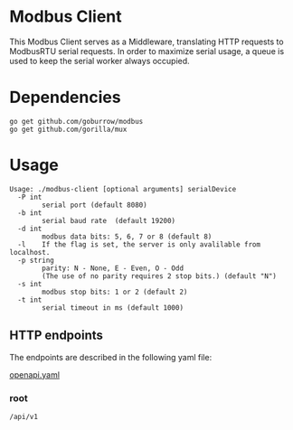 # Modbus Client
This Modbus Client serves as a Middleware, translating HTTP requests to ModbusRTU serial requests. In order to maximize serial usage, a queue is used to keep the serial worker always occupied.

# Dependencies
```shell script
go get github.com/goburrow/modbus
go get github.com/gorilla/mux
```

# Usage
```shell script
Usage: ./modbus-client [optional arguments] serialDevice
  -P int
        serial port (default 8080)
  -b int
        serial baud rate  (default 19200)
  -d int
        modbus data bits: 5, 6, 7 or 8 (default 8)
  -l    If the flag is set, the server is only avalilable from localhost.
  -p string
        parity: N - None, E - Even, O - Odd 
        (The use of no parity requires 2 stop bits.) (default "N")
  -s int
        modbus stop bits: 1 or 2 (default 2)
  -t int
        serial timeout in ms (default 1000)
```

## HTTP endpoints
The endpoints are described in the following yaml file:

[openapi.yaml](./openapi.yaml)

### root
`/api/v1`
